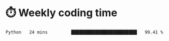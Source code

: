 
# :stopwatch: Weekly coding time 
<!--START_SECTION:waka-->
```text
Python   24 mins         █████████████████████████   99.41 % 
```
<!--END_SECTION:waka-->


<!-- <p> <img src="https://github-readme-stats.vercel.app/api?username=cozgerest&show_icons=true&hide_border=false" />  </p> -->

